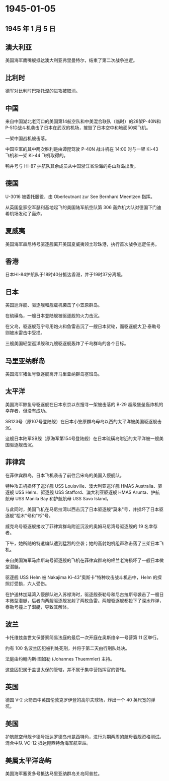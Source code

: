 # 1945-01-05

## 1945 年 1 月 5 日

## 澳大利亚

美国海军鹰嘴舰抵达澳大利亚弗里曼特尔，结束了第二次战争巡逻。

## 比利时

德军对比利时巴斯托涅的进攻被取消。

## 中国

来自中国湖北老河口的美国第14航空队和中美混合联队（临时）的28架P-40N和P-51D战斗机袭击了日本在武汉的机场，摧毁了日本空中和地面50架飞机。

一架中国战机被击落。

中国空军的其中两次胜利是由谭昆驾驶 P-40N 战斗机在 14:00 时与一架 Ki-43
飞机和一架 Ki-44 飞机取得的。

鸭井号与 HI-87 护航队其余成员从中国浙江省沿海的舟山群岛出发。

## 德国

U-3016 被委托服役，由 Oberleutnant zur See Bernhard Meentzen 指挥。

从英国皇家空军瑟利基地起飞的美国陆军航空队第 306
轰炸机大队对德国下门迪希机场发动了轰炸。

## 夏威夷

美国海军森尼特号驱逐舰离开美国夏威夷领土珍珠港，执行首次战争巡逻任务。

## 香港

日本HI-84护航队于18时40分抵达香港，并于19时37分离境。

## 日本

美国巡洋舰、驱逐舰和舰载机袭击了小笠原群岛。

在硫磺岛，一艘日本登陆舰被驱逐舰的火力击沉。

在父岛，驱逐舰范宁号用炮火和鱼雷击沉了一艘日本货轮，而驱逐舰大卫·泰勒号则被水雷击中受损。

三艘美国轻型巡洋舰和九艘驱逐舰轰炸了千岛群岛的各个目标。

## 马里亚纳群岛

美国海军猪鱼号驱逐舰离开马里亚纳群岛塞班岛。

## 太平洋

美国海军鲸鱼号驱逐舰在日本东京以东搜寻一架被击落的 B-29
超级堡垒轰炸机的幸存者，但没有成功。

SB123号（原107号登陆舰）在日本小笠原群岛母岛以西的太平洋被美国驱逐舰击沉。

这艘日本陆军SB舰（原海军第154号登陆舰）在日本硫磺岛附近的太平洋被一艘美国驱逐舰击沉。

## 菲律宾

在菲律宾群岛，日本飞机袭击了前往吕宋岛的美国入侵舰队。

特种攻击机损坏了巡洋舰 USS Louisville、澳大利亚巡洋舰 HMAS
Australia、驱逐舰 USS Helm、驱逐舰 USS Stafford、澳大利亚驱逐舰 HMAS
Arunta、护航航母 USS Manila Bay 和护航航母 USS Savo Island。

与此同时，美国飞机在马尼拉湾以西击沉了日本驱逐舰"莫米"号，并损坏了日本驱逐舰"桧木"号和"杉"号。

威克岛号驱逐舰接收了菲律宾群岛附近沉没的奥姆马尼湾号驱逐舰的 19
名幸存者。

下午，她所随的特遣编队遭到猛烈的空袭；她的高射炮机组声称击落了三架日本飞机。

来自美国海军马库斯岛号驱逐舰的飞机在菲律宾群岛的棉兰老海损坏了一艘日本微型潜艇。

驱逐舰 USS Helm 被 Nakajima Ki-43"奥斯卡"特种攻击战斗机击中，Helm
的探照灯受损，六人受伤。

在护送林加延湾入侵部队进入苏禄海时，驱逐舰泰勒号和尼古拉斯号袭击了一艘日本微型潜艇，后者向两艘驱逐舰发射了两枚鱼雷。两艘驱逐舰都投下了深水炸弹，泰勒号撞上了潜艇，导致其解体。

## 波兰

卡托维兹盖世太保警察简易法庭的最后一次开庭在奥斯维辛一号营第 11 区举行。

约有 100 名波兰囚犯被判处死刑，并将于第二天由行刑队处决。

法庭由约翰内斯·图姆勒 (Johannes Thuemmler) 主持。

这些囚犯属于盖世太保的管辖，并不属于集中营指挥官的管辖。

## 英国

德国 V-2 火箭击中英国伦敦克罗伊登的高尔夫球场，炸出一个 40
英尺宽的弹坑。

## 美国

护航航空母舰卡德号抵达罗德岛州昆西特角，进行为期两周的航母着舰资格测试。混合中队
VC-12 抵达昆西特角海军航空站。

## 美属太平洋岛屿

美国海军塞贡多号抵达马里亚纳群岛关岛阿普拉。

